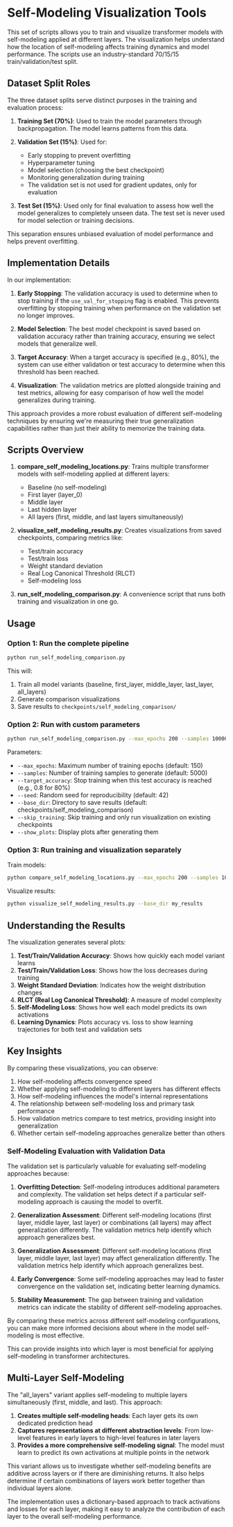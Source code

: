 # Self-Modeling Visualization Tools

This set of scripts allows you to train and visualize transformer models with self-modeling applied at different layers. The visualization helps understand how the location of self-modeling affects training dynamics and model performance. The scripts use an industry-standard 70/15/15 train/validation/test split.

## Dataset Split Roles

The three dataset splits serve distinct purposes in the training and evaluation process:

1. **Training Set (70%)**: Used to train the model parameters through backpropagation. The model learns patterns from this data.

2. **Validation Set (15%)**: Used for:
   - Early stopping to prevent overfitting
   - Hyperparameter tuning
   - Model selection (choosing the best checkpoint)
   - Monitoring generalization during training
   - The validation set is not used for gradient updates, only for evaluation

3. **Test Set (15%)**: Used only for final evaluation to assess how well the model generalizes to completely unseen data. The test set is never used for model selection or training decisions.

This separation ensures unbiased evaluation of model performance and helps prevent overfitting.

## Implementation Details

In our implementation:

1. **Early Stopping**: The validation accuracy is used to determine when to stop training if the `use_val_for_stopping` flag is enabled. This prevents overfitting by stopping training when performance on the validation set no longer improves.

2. **Model Selection**: The best model checkpoint is saved based on validation accuracy rather than training accuracy, ensuring we select models that generalize well.

3. **Target Accuracy**: When a target accuracy is specified (e.g., 80%), the system can use either validation or test accuracy to determine when this threshold has been reached.

4. **Visualization**: The validation metrics are plotted alongside training and test metrics, allowing for easy comparison of how well the model generalizes during training.

This approach provides a more robust evaluation of different self-modeling techniques by ensuring we're measuring their true generalization capabilities rather than just their ability to memorize the training data.

## Scripts Overview

1. **compare_self_modeling_locations.py**: Trains multiple transformer models with self-modeling applied at different layers:
   - Baseline (no self-modeling)
   - First layer (layer_0)
   - Middle layer
   - Last hidden layer
   - All layers (first, middle, and last layers simultaneously)

2. **visualize_self_modeling_results.py**: Creates visualizations from saved checkpoints, comparing metrics like:
   - Test/train accuracy
   - Test/train loss
   - Weight standard deviation
   - Real Log Canonical Threshold (RLCT)
   - Self-modeling loss

3. **run_self_modeling_comparison.py**: A convenience script that runs both training and visualization in one go.

## Usage

### Option 1: Run the complete pipeline

```bash
python run_self_modeling_comparison.py
```

This will:
1. Train all model variants (baseline, first_layer, middle_layer, last_layer, all_layers)
2. Generate comparison visualizations
3. Save results to `checkpoints/self_modeling_comparison/`

### Option 2: Run with custom parameters

```bash
python run_self_modeling_comparison.py --max_epochs 200 --samples 10000 --target_accuracy 0.8 --seed 42 --base_dir my_results
```

Parameters:
- `--max_epochs`: Maximum number of training epochs (default: 150)
- `--samples`: Number of training samples to generate (default: 5000)
- `--target_accuracy`: Stop training when this test accuracy is reached (e.g., 0.8 for 80%)
- `--seed`: Random seed for reproducibility (default: 42)
- `--base_dir`: Directory to save results (default: checkpoints/self_modeling_comparison)
- `--skip_training`: Skip training and only run visualization on existing checkpoints
- `--show_plots`: Display plots after generating them

### Option 3: Run training and visualization separately

Train models:
```bash
python compare_self_modeling_locations.py --max_epochs 200 --samples 10000 --target_accuracy 0.8 --seed 42 --base_dir my_results
```

Visualize results:
```bash
python visualize_self_modeling_results.py --base_dir my_results
```

## Understanding the Results

The visualization generates several plots:

1. **Test/Train/Validation Accuracy**: Shows how quickly each model variant learns
2. **Test/Train/Validation Loss**: Shows how the loss decreases during training
3. **Weight Standard Deviation**: Indicates how the weight distribution changes
4. **RLCT (Real Log Canonical Threshold)**: A measure of model complexity
5. **Self-Modeling Loss**: Shows how well each model predicts its own activations
6. **Learning Dynamics**: Plots accuracy vs. loss to show learning trajectories for both test and validation sets

## Key Insights

By comparing these visualizations, you can observe:

1. How self-modeling affects convergence speed
2. Whether applying self-modeling to different layers has different effects
3. How self-modeling influences the model's internal representations
4. The relationship between self-modeling loss and primary task performance
5. How validation metrics compare to test metrics, providing insight into generalization
6. Whether certain self-modeling approaches generalize better than others

### Self-Modeling Evaluation with Validation Data

The validation set is particularly valuable for evaluating self-modeling approaches because:

1. **Overfitting Detection**: Self-modeling introduces additional parameters and complexity. The validation set helps detect if a particular self-modeling approach is causing the model to overfit.
2. **Generalization Assessment**: Different self-modeling locations (first layer, middle layer, last layer) or combinations (all layers) may affect generalization differently. The validation metrics help identify which approach generalizes best.
2. **Generalization Assessment**: Different self-modeling locations (first layer, middle layer, last layer) may affect generalization differently. The validation metrics help identify which approach generalizes best.

3. **Early Convergence**: Some self-modeling approaches may lead to faster convergence on the validation set, indicating better learning dynamics.

4. **Stability Measurement**: The gap between training and validation metrics can indicate the stability of different self-modeling approaches.

By comparing these metrics across different self-modeling configurations, you can make more informed decisions about where in the model self-modeling is most effective.

This can provide insights into which layer is most beneficial for applying self-modeling in transformer architectures.

## Multi-Layer Self-Modeling

The "all_layers" variant applies self-modeling to multiple layers simultaneously (first, middle, and last). This approach:

1. **Creates multiple self-modeling heads**: Each layer gets its own dedicated prediction head
2. **Captures representations at different abstraction levels**: From low-level features in early layers to high-level features in later layers
3. **Provides a more comprehensive self-modeling signal**: The model must learn to predict its own activations at multiple points in the network

This variant allows us to investigate whether self-modeling benefits are additive across layers or if there are diminishing returns. It also helps determine if certain combinations of layers work better together than individual layers alone.

The implementation uses a dictionary-based approach to track activations and losses for each layer, making it easy to analyze the contribution of each layer to the overall self-modeling performance.